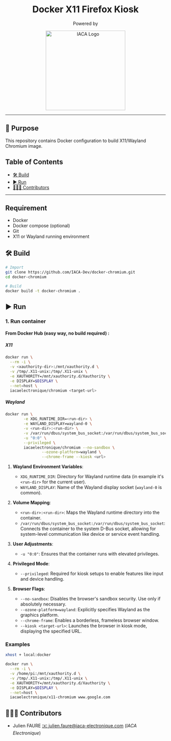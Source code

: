 <h1 align="center">Docker X11 Firefox Kiosk</h1>
<p align="center">Powered by </p>
<p align="center">
<a href="https://iaca-electronique.com">
<img alt="IACA Logo" style="" width="250px" src="https://www.iaca-electronique.com/img/logo.png">
</a>
</p>

___

## 📄 Purpose

This repository contains Docker configuration to build X11/Wayland Chromium image.

## Table of Contents

- [🛠️ Build](#-build)
- [▶️ Run](#-run)
- [🧑‍🤝‍🧑 Contributors](#-contributors)

___

## Requirement

* Docker
* Docker compose (optional)
* Git
* X11 or Wayland running environment

## 🛠️ Build

```bash
# Import
git clone https://github.com/IACA-Dev/docker-chromium.git
cd docker-chromium

# Build
docker build -t docker-chromium .
```

## ▶️ Run

### 1. Run container

#### From Docker Hub (easy way, no build required) :

##### X11

```bash
docker run \
  --rm -i \
  -v <xauthority-dir>:/mnt/xauthority.d \
  -v /tmp/.X11-unix:/tmp/.X11-unix \
  -e XAUTHORITY=/mnt/xauthority.d/Xauthority \
  -e DISPLAY=$DISPLAY \
  --net=host \
  iacaelectronique/chromium <target-url>
```

##### Wayland

```bash
docker run \
        -e XDG_RUNTIME_DIR=<run-dir> \
        -e WAYLAND_DISPLAY=wayland-0 \
        -v <run-dir>:<run-dir> \
        -v /var/run/dbus/system_bus_socket:/var/run/dbus/system_bus_socket \
        -u "0:0" \
        --privileged \
        iacaelectronique/chromium --no-sandbox \
                --ozone-platform=wayland \
                --chrome-frame --kiosk <url>
```

1. **Wayland Environment Variables**:
    - `XDG_RUNTIME_DIR`: Directory for Wayland runtime data (in example it's `<run-dir>` for the current user).
    - `WAYLAND_DISPLAY`: Name of the Wayland display socket (`wayland-0` is common).

2. **Volume Mapping**:
    - `<run-dir>:<run-dir>`: Maps the Wayland runtime directory into the container.
    - `/var/run/dbus/system_bus_socket:/var/run/dbus/system_bus_socket`: Connects the container to the system D-Bus socket, allowing for system-level communication like device or service event handling.

3. **User Adjustments**:
    - `-u "0:0"`: Ensures that the container runs with elevated privileges.

4. **Privileged Mode**:
    - `--privileged`: Required for kiosk setups to enable features like input and device handling.

5. **Browser Flags**:
    - `--no-sandbox`: Disables the browser's sandbox security. Use only if absolutely necessary.
    - `--ozone-platform=wayland`: Explicitly specifies Wayland as the graphics platform.
    - `--chrome-frame`: Enables a borderless, frameless browser window.
    - `--kiosk <target-url>`: Launches the browser in kiosk mode, displaying the specified URL.

### Examples

```bash
xhost + local:docker

docker run \
  --rm -i \
  -v /home/pi:/mnt/xauthority.d \
  -v /tmp/.X11-unix:/tmp/.X11-unix \
  -e XAUTHORITY=/mnt/xauthority.d/Xauthority \
  -e DISPLAY=$DISPLAY \
  --net=host \
  iacaelectronique/x11-chromium www.google.com
```


## 🧑‍🤝‍🧑 Contributors

* Julien FAURE [✉️ julien.faure@iaca-electronique.com](mailto:julien.faure@iaca-electronique.com) (*IACA Electronique*)